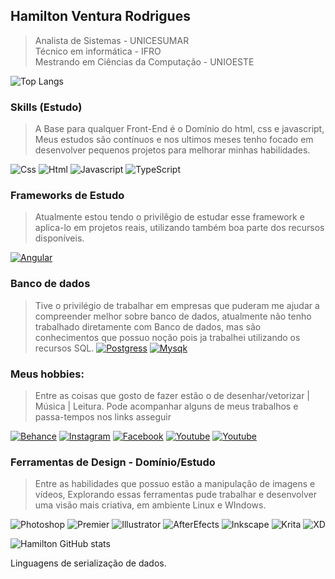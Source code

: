 





## Hamilton Ventura Rodrigues

> Analista de Sistemas   - UNICESUMAR<br>
> Técnico em informática - IFRO<br>
> Mestrando em Ciências da Computação - UNIOESTE<br>



![Top Langs](https://github-readme-stats.vercel.app/api/top-langs/?username=hamiltonventura&layout=compact)

### Skills (Estudo)
> A Base para qualquer Front-End é o Domínio do html, css e javascript, Meus estudos são contínuos e nos ultimos meses tenho focado
> em desenvolver pequenos projetos para melhorar minhas habilidades.

![Css](https://img.shields.io/badge/CSS-239120?&style=for-the-badge&logo=css3&logoColor=white)
![Html](https://img.shields.io/badge/HTML-239120?style=for-the-badge&logo=html5&logoColor=white)
![Javascript](https://img.shields.io/badge/JavaScript-F7DF1E?style=for-the-badge&logo=javascript&logoColor=black)
![TypeScript](https://img.shields.io/badge/TypeScript-007ACC?style=for-the-badge&logo=typescript&logoColor=white)


### Frameworks de Estudo
> Atualmente estou tendo o privilêgio de estudar esse framework e aplica-lo em projetos reais, utilizando
> também boa parte dos recursos disponíveis.

[![Angular](https://img.shields.io/badge/Angular-DD0031?style=for-the-badge&logo=angular&logoColor=white)]()

### Banco de dados
> Tive o privilégio de trabalhar em empresas que puderam me ajudar a compreender melhor sobre banco de dados,
> atualmente não tenho trabalhado diretamente com Banco de dados, mas são conhecimentos que possuo noção pois ja trabalhei
> utilizando os recursos SQL.
[![Postgress](https://img.shields.io/badge/PostgreSQL-316192?style=for-the-badge&logo=postgresql&logoColor=white)]()
[![Mysqk](https://img.shields.io/badge/MySQL-005C84?style=for-the-badge&logo=mysql&logoColor=white)]()

### Meus hobbies:
> Entre as coisas que gosto de fazer estão o de  desenhar/vetorizar | Música | Leitura. Pode acompanhar alguns de meus trabalhos e passa-tempos nos links asseguir

[![Behance](https://img.shields.io/badge/-Behance-blue?style=for-the-badge&logo=behance&logoColor=white)](https://www.behance.net/HamiltonVR)
[![Instagram](https://img.shields.io/badge/Instagram-E4405F?style=for-the-badge&logo=instagram&logoColor=white)](https://www.instagram.com/hamilton.venttura)
[![Facebook](https://img.shields.io/badge/Facebook-1877F2?style=for-the-badge&logo=facebook&logoColor=white)](https://www.facebook.com/hamiltonventtura.ventura)
[![Youtube](https://img.shields.io/badge/YouTube-FF0000?style=for-the-badge&logo=youtube&logoColor=white)](https://www.youtube.com/channel/UCPZDTfV_nOitgdjRhF3-__A)
[![Youtube](https://img.shields.io/badge/YouTube-FF0000?style=for-the-badge&logo=youtube&logoColor=white)](https://www.youtube.com/channel/UCjFwhtE7QHdEpYR6xexRVVg)

### Ferramentas de Design -  Domínio/Estudo

> Entre as habilidades que possuo estão a manipulação de imagens e vídeos, Explorando
> essas ferramentas pude trabalhar e desenvolver uma visão mais criativa, em ambiente Linux e WIndows.

![Photoshop](https://img.shields.io/badge/Adobe%20Photoshop-31A8FF?style=for-the-badge&logo=Adobe%20Photoshop&logoColor=black)
![Premier](https://img.shields.io/badge/Adobe%20Premiere%20Pro-9999FF?style=for-the-badge&logo=Adobe%20Premiere%20Pro&logoColor=white)
![Illustrator](https://img.shields.io/badge/Adobe%20Illustrator-FF9A00?style=for-the-badge&logo=adobe%20illustrator&logoColor=white)
![AfterEfects](https://img.shields.io/badge/Adobe%20after%20affects-CF96FD?style=for-the-badge&logo=Adobe%20after%20effects&logoColor=393665)
![Inkscape](https://img.shields.io/badge/Inkscape-000000?style=for-the-badge&logo=Inkscape&logoColor=white)
![Krita](https://img.shields.io/badge/Krita-203759?style=for-the-badge&logo=krita&logoColor=EEF37B)
![XD](https://img.shields.io/badge/Adobe%20XD-470137?style=for-the-badge&logo=Adobe%20XD&logoColor=#FF61F6)



![Hamilton GitHub stats](https://github-readme-stats.vercel.app/api?username=HamiltonVentura&show_icons=true)

<div>
  Linguagens de serialização de dados.
  <img href="https://www.google.com/url?sa=i&url=https%3A%2F%2Fwww.svgrepo.com%2Fsvg%2F31053%2Fxml&psig=AOvVaw1y7vvS5bVm2c_Y8MaZyya_&ust=1714533064808000&source=images&cd=vfe&opi=89978449&ved=0CBIQjRxqFwoTCJDJ0sT76IUDFQAAAAAdAAAAABAE">
</div>

